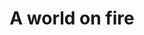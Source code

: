 ---
pid: llg154
title: A world on fire
location_transcription: 
coordinates: "[-75.181048793735, 39.944022720698]"
zipcode: '19119'
gen_neighborhood: Northwest Philadelphia
neighborhood: Mount Airy
outside_phl: 
age: '15'
age_range: 13-19
instagram: 
image_file_name: llg_154.jpg
proposal_transcription: |-
  World

  Fire

  Torch

  Man
topic: Environment,Globalism,Violence,Sustainability
topic_summary: 0, 0, 0, 0, 0
type: Conceptual,Sculpture Statue
keywords_other: world, burning, fire, torch, destruction, riot, self-destruction
credit: Eli Kushner
image_labels: 
twitter: 
facebook: 
permalink: "/monuments/llg154/"
layout: item-page
---